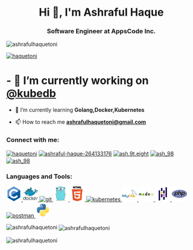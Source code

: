 <h1 align="center">Hi 👋, I'm Ashraful Haque</h1>
<h3 align="center">Software Engineer at AppsCode Inc.</h3>

<p align="left"> <img src="https://komarev.com/ghpvc/?username=ashrafulhaquetoni&label=Profile%20views&color=0e75b6&style=flat" alt="ashrafulhaquetoni" /> </p>

<p align="left"> <a href="https://twitter.com/haquetoni" target="blank"><img src="https://img.shields.io/twitter/follow/haquetoni?logo=twitter&style=for-the-badge" alt="haquetoni" /></a> </p>

# - 🔭 I’m currently working on [@kubedb](https://github.com/kubedb/)

- 🌱 I’m currently learning **Golang,Docker,Kubernetes**

- 📫 How to reach me **ashrafulhaquetoni@gmail.com**

<h3 align="left">Connect with me:</h3>
<p align="left">
<a href="https://twitter.com/haquetoni" target="blank"><img align="center" src="https://raw.githubusercontent.com/rahuldkjain/github-profile-readme-generator/master/src/images/icons/Social/twitter.svg" alt="haquetoni" height="30" width="40" /></a>
<a href="https://linkedin.com/in/ashraful-haque-264133176" target="blank"><img align="center" src="https://raw.githubusercontent.com/rahuldkjain/github-profile-readme-generator/master/src/images/icons/Social/linked-in-alt.svg" alt="ashraful-haque-264133176" height="30" width="40" /></a>
<a href="https://fb.com/ash.9t.eight" target="blank"><img align="center" src="https://raw.githubusercontent.com/rahuldkjain/github-profile-readme-generator/master/src/images/icons/Social/facebook.svg" alt="ash.9t.eight" height="30" width="40" /></a>
<a href="https://codeforces.com/profile/ash_98" target="blank"><img align="center" src="https://raw.githubusercontent.com/rahuldkjain/github-profile-readme-generator/master/src/images/icons/Social/codeforces.svg" alt="ash_98" height="30" width="40" /></a>
<a href="https://www.leetcode.com/ash_98" target="blank"><img align="center" src="https://raw.githubusercontent.com/rahuldkjain/github-profile-readme-generator/master/src/images/icons/Social/leet-code.svg" alt="ash_98" height="30" width="40" /></a>
</p>

<h3 align="left">Languages and Tools:</h3>
<p align="left"> <a href="https://www.cprogramming.com/" target="_blank" rel="noreferrer"> <img src="https://raw.githubusercontent.com/devicons/devicon/master/icons/c/c-original.svg" alt="c" width="40" height="40"/> </a>  </a> <a href="https://www.docker.com/" target="_blank" rel="noreferrer"> <img src="https://raw.githubusercontent.com/devicons/devicon/master/icons/docker/docker-original-wordmark.svg" alt="docker" width="40" height="40"/> </a>  <a href="https://git-scm.com/" target="_blank" rel="noreferrer"> <img src="https://www.vectorlogo.zone/logos/git-scm/git-scm-icon.svg" alt="git" width="40" height="40"/> </a> <a href="https://golang.org" target="_blank" rel="noreferrer"> <img src="https://raw.githubusercontent.com/devicons/devicon/master/icons/go/go-original.svg" alt="go" width="40" height="40"/> </a> <a href="https://www.w3.org/html/" target="_blank" rel="noreferrer"> <img src="https://raw.githubusercontent.com/devicons/devicon/master/icons/html5/html5-original-wordmark.svg" alt="html5" width="40" height="40"/> </a> <a href="https://kubernetes.io" target="_blank" rel="noreferrer"> <img src="https://www.vectorlogo.zone/logos/kubernetes/kubernetes-icon.svg" alt="kubernetes" width="40" height="40"/> </a> <a href="https://www.mysql.com/" target="_blank" rel="noreferrer"> <img src="https://raw.githubusercontent.com/devicons/devicon/master/icons/mysql/mysql-original-wordmark.svg" alt="mysql" width="40" height="40"/> </a> <a href="https://nodejs.org" target="_blank" rel="noreferrer"> <img src="https://raw.githubusercontent.com/devicons/devicon/master/icons/nodejs/nodejs-original-wordmark.svg" alt="nodejs" width="40" height="40"/> </a> <a href="https://pandas.pydata.org/" target="_blank" rel="noreferrer"> <img src="https://raw.githubusercontent.com/devicons/devicon/2ae2a900d2f041da66e950e4d48052658d850630/icons/pandas/pandas-original.svg" alt="pandas" width="40" height="40"/> </a> <a href="https://www.php.net" target="_blank" rel="noreferrer"> <img src="https://raw.githubusercontent.com/devicons/devicon/master/icons/php/php-original.svg" alt="php" width="40" height="40"/> </a> <a href="https://postman.com" target="_blank" rel="noreferrer"> <img src="https://www.vectorlogo.zone/logos/getpostman/getpostman-icon.svg" alt="postman" width="40" height="40"/> </a> <a href="https://www.python.org" target="_blank" rel="noreferrer"> <img src="https://raw.githubusercontent.com/devicons/devicon/master/icons/python/python-original.svg" alt="python" width="40" height="40"/> </a> </p>

<p><img align="left" src="https://github-readme-stats.vercel.app/api/top-langs?username=ashrafulhaquetoni&show_icons=true&locale=en" alt="ashrafulhaquetoni" /></p>

<p>&nbsp;<img align="center" src="https://github-readme-stats.vercel.app/api?username=ashrafulhaquetoni&show_icons=true&locale=en" alt="ashrafulhaquetoni" /></p>

<p><img align="center" src="https://github-readme-streak-stats.herokuapp.com/?user=ashrafulhaquetoni&" alt="ashrafulhaquetoni" /></p>
